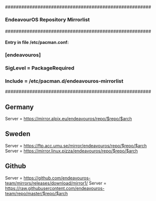 ######################################################
####                                              ####
###        EndeavourOS Repository Mirrorlist       ###
####                                              ####
######################################################
#### Entry in file /etc/pacman.conf:
###     [endeavouros]
###     SigLevel = PackageRequired
###     Include = /etc/pacman.d/endeavouros-mirrorlist
######################################################

## Germany
Server = https://mirror.alpix.eu/endeavouros/repo/$repo/$arch

## Sweden
Server = https://ftp.acc.umu.se/mirror/endeavouros/repo/$repo/$arch
Server = https://mirror.linux.pizza/endeavouros/repo/$repo/$arch

## Github
Server = https://github.com/endeavouros-team/mirrors/releases/download/mirror1/
Server = https://raw.githubusercontent.com/endeavouros-team/repo/master/$repo/$arch
